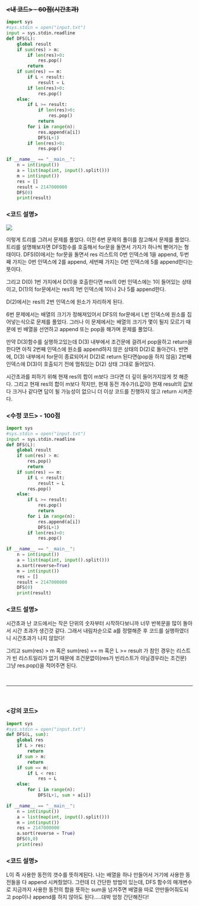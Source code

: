 ### ~~<내 코드> - 60점(시간초과)~~

```python
import sys
#sys.stdin = open("input.txt")
input = sys.stdin.readline
def DFS(L):
    global result
    if sum(res) > m:
        if len(res)>0:
            res.pop()
        return
    if sum(res) == m:
        if L < result:
            result = L
        if len(res)>0:
            res.pop()
    else:
        if L >= result:
            if len(res)>0:
                res.pop()
            return
        for i in range(n):
            res.append(a[i])
            DFS(L+1)
        if len(res)>0:
            res.pop()

if __name__ == "__main__":
    n = int(input())
    a = list(map(int, input().split()))
    m = int(input())
    res = []
    result = 2147000000
    DFS(0)
    print(result)

```

### <코드 설명>

![](https://velog.velcdn.com/images/woonyumnyum/post/eb7c24a0-4be4-45c1-bfd0-6579c2b80cf6/image.png)

이렇게 트리를 그려서 문제를 풀었다.
이전 6번 문제의 풀이를 참고해서 문제를 풀었다.
트리를 설명해보자면 DFS함수를 호출해서 for문을 돌면서 가지가 하나씩 뻗어가는 형태이다. DFS(0)에서는 for문을 돌면서 res 리스트의 0번 인덱스에 1을 append, 두번째 가지는 0번 인덱스에 2를 append, 세번째 가지는 0번 인덱스에 5를 append한다는 뜻이다.

그리고 D(0) 1번 가지에서 D(1)을 호출한다면 res의 0번 인덱스에는 1이 들어있는 상태이고, D(1)의 for문에서는 res의 1번 인덱스에 1이나 2나 5를 append한다.

D(2)에서는 res의 2번 인덱스에 원소가 자리하게 된다.

6번 문제에서는 배열의 크기가 정해져있어서 DFS의 for문에서 L번 인덱스에 원소를 집어넣는식으로 문제를 풀었다. 그러나 이 문제에서는 배열의 크기가 몇이 될지 모르기 때문에 빈 배열을 선언하고 append 또는 pop을 해가며 문제를 풀었다.

만약 D(3)함수를 실행하고있는데 D(3) 내부에서 조건문에 걸려서 pop을하고 return을 한다면 아직 2번째 인덱스에 원소를 append하지 않은 상태의 D(2)로 돌아간다.
반면에, D(3) 내부에서 for문이 종료되어서 D(2)로 return 된다면(pop을 하지 않음) 2번째 인덱스에 D(3)이 호출되기 전에 멈춰있는 D(2) 상태 그대로 들어있다.

시간초과를 피하기 위해 현재 res의 합이 m보다 크다면 더 깊이 들어가지않게 컷 해준다. 그리고 현재 res의 합이 m보다 작지만, 현재 동전 개수가(L값이) 현재 result의 값보다 크거나 같다면 답이 될 가능성이 없으니 더 이상 코드를 진행하지 않고 return 시켜준다.

### <수정 코드> - 100점

```python
import sys
#sys.stdin = open("input.txt")
input = sys.stdin.readline
def DFS(L):
    global result
    if sum(res) > m:
        res.pop()
        return
    if sum(res) == m:
        if L < result:
            result = L
        res.pop()
    else:
        if L >= result:
            res.pop()
            return
        for i in range(n):
            res.append(a[i])
            DFS(L+1)
        if len(res)>0:
            res.pop()

if __name__ == "__main__":
    n = int(input())
    a = list(map(int, input().split()))
    a.sort(reverse=True)
    m = int(input())
    res = []
    result = 2147000000
    DFS(0)
    print(result)
```

### <코드 설명>

시간초과 난 코드에서는 작은 단위의 숫자부터 시작하다보니까 너무 반복문을 많이 돌아서 시간 초과가 생긴것 같다. 그래서 내림차순으로 a를 정렬해준 후 코드를 실행하였더니 시간초과가 나지 않았다!

그리고 sum(res) > m 혹은 sum(res) == m 혹은 L >= result 가 참인 경우는 리스트가 빈 리스트일리가 없기 때문에 조건문없이(res가 빈리스트가 아닐경우라는 조건문) 그냥 res.pop()을 적어주면 된다.

<br/>

---

<br/>

### <강의 코드>

```python
import sys
#sys.stdin = open("input.txt")
def DFS(L, sum):
    global res
    if L > res:
        return
    if sum > m:
        return
    if sum == m:
        if L < res:
            res = L
    else:
        for i in range(n):
            DFS(L+1, sum + a[i])

if __name__ == "__main__":
    n = int(input())
    a = list(map(int, input().split()))
    m = int(input())
    res = 2147000000
    a.sort(reverse = True)
    DFS(0,0)
    print(res)
```

### <코드 설명>

L이 즉 사용한 동전의 갯수를 뜻하게된다.
나는 배열을 하나 만들어서 거기에 사용한 동전들을 다 append 시켜줬었다. 그런데 더 간단한 방법이 있는데, DFS 함수의 매개변수로 지금까지 사용한 동전의 합을 뜻하는 sum을 넘겨주면 배열을 따로 안만들어줘도되고 pop이나 append를 하지 않아도 된다.....대박 엄청 간단해진다!
